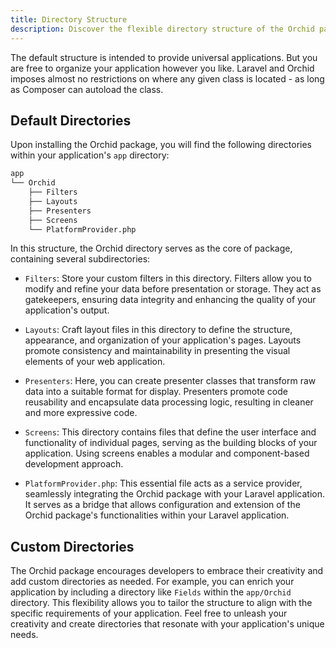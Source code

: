 ```yaml
---
title: Directory Structure
description: Discover the flexible directory structure of the Orchid package and unlock your creative potential. Customize your application's organization and embrace a tailored approach. Learn more about default directories and how to create your unique custom directories to align with your specific application needs
---
```


The default structure is intended to provide universal applications. But you are free to organize your application however you like.
Laravel and Orchid imposes almost no restrictions on where any given class is located - as long as Composer can autoload the class.


## Default Directories

Upon installing the Orchid package, you will find the following directories within your application's `app` directory:


```bash
app
└── Orchid
    ├── Filters
    ├── Layouts
    ├── Presenters
    ├── Screens
    └── PlatformProvider.php
```

In this structure, the Orchid directory serves as the core of package, containing several subdirectories:

  - `Filters`: Store your custom filters in this directory. Filters allow you to modify and refine your data before presentation or storage. They act as gatekeepers, ensuring data integrity and enhancing the quality of your application's output.


  - `Layouts`: Craft layout files in this directory to define the structure, appearance, and organization of your application's pages. Layouts promote consistency and maintainability in presenting the visual elements of your web application.


  - `Presenters`: Here, you can create presenter classes that transform raw data into a suitable format for display. Presenters promote code reusability and encapsulate data processing logic, resulting in cleaner and more expressive code.


  - `Screens`: This directory contains files that define the user interface and functionality of individual pages, serving as the building blocks of your application. Using screens enables a modular and component-based development approach.


  - `PlatformProvider.php`: This essential file acts as a service provider, seamlessly integrating the Orchid package with your Laravel application. It serves as a bridge that allows configuration and extension of the Orchid package's functionalities within your Laravel application.

## Custom Directories

The Orchid package encourages developers to embrace their creativity and add custom directories as needed.
For example, you can enrich your application by including a directory like `Fields` within the `app/Orchid` directory.
This flexibility allows you to tailor the structure to align with the specific requirements of your application. 
Feel free to unleash your creativity and create directories that resonate with your application's unique needs.
